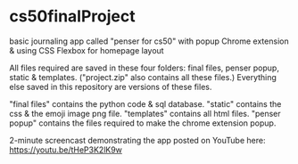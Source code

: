 # cs50finalProject
basic journaling app called "penser for cs50" with popup Chrome extension & using CSS Flexbox for homepage layout

All files required are saved in these four folders: final files, penser popup, static & templates. ("project.zip" also contains all these files.) Everything else saved in this repository are versions of these files.

"final files" contains the python code & sql database.
"static" contains the css & the emoji image png file.
"templates" contains all html files.
"penser popup" contains the files required to make the chrome extension popup.

2-minute screencast demonstrating the app posted on YouTube here: https://youtu.be/tHeP3K2lK9w
